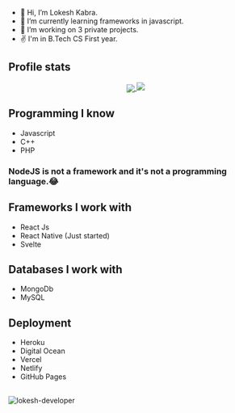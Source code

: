 - 👋 Hi, I’m Lokesh Kabra.
- 🌱 I’m currently learning frameworks in javascript.
- 💞️ I’m working on 3 private projects.
- ✌ I'm in B.Tech CS First year.

<h2>Profile stats</h2>


  <a href="https://github.com/lokesh-developer">
    <p align="center">  
      <img align="center" src="https://github-readme-stats.vercel.app/api?username=lokesh-developer&show_icons=true&hide=issues&count_private=true" />
      <img src="https://github-readme-streak-stats.herokuapp.com/?user=lokesh-developer"/>
    </p>
  </a>

<h2>Programming I know</h2>

- Javascript
- C++
- PHP

<h3>NodeJS is not a framework and it's not a programming language.😂</h3>

<h2>Frameworks I work with</h2>

- React Js
- React Native (Just started)
- Svelte

<h2>Databases I work with</h2>

- MongoDb
- MySQL

<h2>Deployment</h2>

- Heroku
- Digital Ocean
- Vercel
- Netlify
- GitHub Pages

<h2 align="center"></h2>
<p align="left"> <img src="https://komarev.com/ghpvc/?username=lokesh-developer&label=Profile%20views&color=0e75b6&style=flat" alt="lokesh-developer" /> </p>
